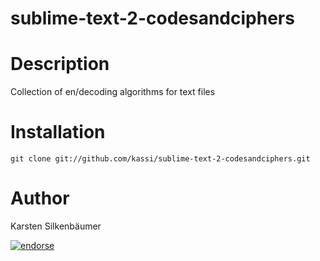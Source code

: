 sublime-text-2-codesandciphers
==============================

# Description

Collection of en/decoding algorithms for text files

# Installation

    git clone git://github.com/kassi/sublime-text-2-codesandciphers.git

# Author

Karsten Silkenbäumer

[![endorse](http://api.coderwall.com/ksi/endorsecount.png)](http://coderwall.com/ksi)
